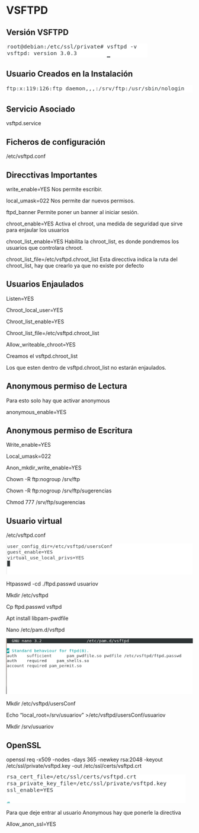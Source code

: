 # VSFTPD

## Versión VSFTPD

![1](./imagenes/1.PNG  "1")

## Usuario Creados en la Instalación

![2](./imagenes/2.PNG  "2")

## Servicio Asociado

vsftpd.service

## Ficheros de configuración

/etc/vsftpd.conf

## Direcctivas Importantes

write_enable=YES Nos permite escribir.

local_umask=022 Nos permite dar nuevos permisos.

ftpd_banner Permite poner un banner al iniciar sesión.

chroot_enable=YES Activa el chroot, una medida de seguridad que sirve para enjaular los usuarios

chroot_list_enable=YES Habilita la chroot_list, es donde pondremos los usuarios que controlara chroot.

chroot_list_file=/etc/vsftpd.chroot_list Esta direcctiva indica la ruta del chroot_list, hay que crearlo ya que no existe por defecto


## Usuarios Enjaulados

Listen=YES

Chroot_local_user=YES

Chroot_list_enable=YES

Chroot_list_file=/etc/vsftpd.chroot_list

Allow_writeable_chroot=YES

Creamos el vsftpd.chroot_list

Los que esten dentro de vsftpd.chroot_list no estarán enjaulados.

## Anonymous permiso de Lectura

Para esto solo hay que activar anonymous

anonymous_enable=YES

## Anonymous permiso de Escritura

Write_enable=YES

Local_umask=022

Anon_mkdir_write_enable=YES

Chown -R ftp:nogroup /srv/ftp

Chown -R ftp:nogroup /srv/ftp/sugerencias

Chmod 777 /srv/ftp/sugerencias

## Usuario virtual
/etc/vsftpd.conf

![3](./imagenes/virtual.png  "3")

Htpasswd -cd ./ftpd.passwd usuariov

Mkdir /etc/vsftpd

Cp ftpd.passwd vsftpd

Apt install libpam-pwdfile

Nano /etc/pam.d/vsftpd

![4](./imagenes/vsftpd.png  "4")

Mkdir /etc/vsftpd/usersConf

Echo “local_root=/srv/usuariov” >/etc/vsftpd/usersConf/usuariov

Mkdir /srv/usuariov

## OpenSSL

openssl req -x509 -nodes -days 365 -newkey rsa:2048 -keyout /etc/ssl/private/vsftpd.key -out /etc/ssl/certs/vsftpd.crt

![5](./imagenes/ssl.png  "5")

Para que deje entrar al usuario Anonymous hay que ponerle la directiva 

Allow_anon_ssl=YES
